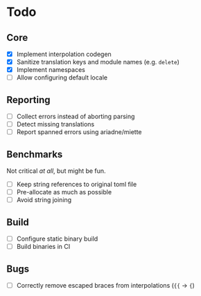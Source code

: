 # Todo

## Core

- [x] Implement interpolation codegen
- [x] Sanitize translation keys and module names (e.g. `delete`)
- [x] Implement namespaces
- [ ] Allow configuring default locale

## Reporting

- [ ] Collect errors instead of aborting parsing
- [ ] Detect missing translations
- [ ] Report spanned errors using ariadne/miette

## Benchmarks

Not critical _at all_, but might be fun.

- [ ] Keep string references to original toml file
- [ ] Pre-allocate as much as possible
- [ ] Avoid string joining

## Build

- [ ] Configure static binary build
- [ ] Build binaries in CI

## Bugs

- [ ] Correctly remove escaped braces from interpolations (`{{` -> `{`)

